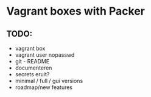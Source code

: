 # Vagrant boxes with Packer

## TODO:
- vagrant box
- vagrant user nopasswd
- git - README
- documenteren
- secrets eruit?
- minimal / full / gui versions
- roadmap/new features
